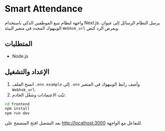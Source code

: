 # Smart Attendance

واجهة لنظام تتبع الموظفين الذكي باستخدام Next.js. يرسل النظام الرسائل إلى عنوان الويبهوك المحدد في متغير البيئة `Webhok_url` ويعرض الرد كنص.

## المتطلبات
- Node.js

## الإعداد والتشغيل
1. انسخ الملف `.env.example` إلى `.env` وأضف رابط الويبهوك في المتغير `Webhok_url`.
2. ثبّت الاعتمادات وشغّل الخادم:

```bash
cd frontend
npm install
npm run dev
```

بعد التشغيل افتح المتصفح على [http://localhost:3000](http://localhost:3000) للتفاعل مع الواجهة.
